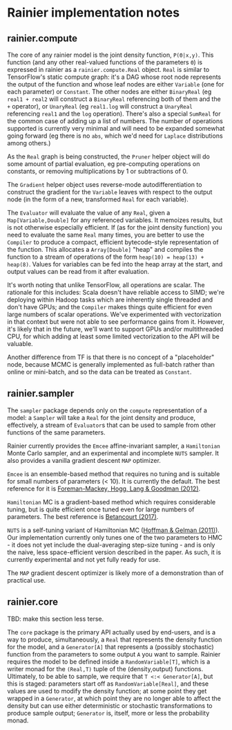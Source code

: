 # Rainier implementation notes

## rainier.compute

The core of any rainier model is the joint density function, `P(Θ|x,y)`. This function (and any other real-valued functions of the parameters `Θ`) is expressed in rainier as a `rainier.compute.Real` object. `Real` is similar to TensorFlow's static compute graph: it's a DAG whose root node represents the output of the function and whose leaf nodes are either `Variable` (one for each parameter) or `Constant`. The other nodes are either `BinaryReal` (eg `real1 + real2` will construct a `BinaryReal` referencing both of them and the `+` operator), or `UnaryReal` (eg `real1.log` will construct a `UnaryReal` referencing `real1` and the `log` operation). There's also a special `SumReal` for the common case of adding up a list of numbers. The number of operations supported is currently very minimal and will need to be expanded somewhat going forward (eg there is no `abs`, which we'd need for `Laplace` distributions among others.)

As the `Real` graph is being constructed, the `Pruner` helper object will do some amount of partial evaluation, eg pre-computing operations on constants, or removing multiplications by 1 or subtractions of 0. 

The `Gradient` helper object uses reverse-mode autodifferentiation to construct the gradient for the `Variable` leaves with respect to the output node (in the form of a new, transformed `Real` for each variable).

The `Evaluator` will evaluate the value of any `Real`, given a `Map[Variable,Double]` for any referenced variables. It memoizes results, but is not otherwise especially efficient. If (as for the joint density function) you need to evaluate the same `Real` many times, you are better to use the `Compiler` to produce a compact, efficient bytecode-style representation of the function. This allocates a `Array[Double]` "heap" and compiles the function to a stream of operations of the form `heap(10) = heap(13) + heap(8)`. Values for variables can be fed into the heap array at the start, and output values can be read from it after evaluation.

It's worth noting that unlike TensorFlow, all operations are scalar. The rationale for this includes: Scala doesn't have reliable access to SIMD; we're deploying within Hadoop tasks which are inherently single threaded and don't have GPUs; and the `Compiler` makes things quite efficient for even large numbers of scalar operations. We've experimented with vectorization in that context but were not able to see performance gains from it. However, it's likely that in the future, we'll want to support GPUs and/or multithreaded CPU, for which adding at least some limited vectorization to the API will be valuable.

Another difference from TF is that there is no concept of a "placeholder" node, because MCMC is generally implemented as full-batch rather than online or mini-batch, and so the data can be treated as `Constant`.

## rainier.sampler

The `sampler` package depends only on the `compute` representation of a model: a `Sampler` will take a `Real` for the joint density and produce, effectively, a stream of `Evaluator`s that can be used to sample from other functions of the same parameters.

Rainier currently provides the `Emcee` affine-invariant sampler, a `Hamiltonian` Monte Carlo sampler, and an experimental and incomplete `NUTS` sampler. It also provides a vanilla gradient descent `MAP` optimizer.

`Emcee` is an ensemble-based method that requires no tuning and is suitable for small numbers of parameters (< 10). It is currently the default. The best reference for it is [Foreman-Mackey, Hogg, Lang & Goodman (2012)](https://arxiv.org/abs/1202.3665).

`Hamiltonian` MC is a gradient-based method which requires considerable tuning, but is quite efficient once tuned even for large numbers of parameters. The best reference is [Betancourt (2017)](https://arxiv.org/abs/1701.02434).

`NUTS` is a self-tuning variant of Hamiltonian MC ([Hoffman & Gelman (2011)](https://arxiv.org/abs/1111.4246)). Our implementation currently only tunes one of the two parameters to HMC - it does not yet include the dual-averaging step-size tuning - and is only the naive, less space-efficient version described in the paper. As such, it is currently experimental and not yet fully ready for use.

The `MAP` gradient descent optimizer is likely more of a demonstration than of practical use.

## rainier.core

TBD: make this section less terse.

The `core` package is the primary API actually used by end-users, and is a way to produce, simultaneously, a `Real` that represents the density function for the model, and a `Generator[A]` that represents a (possibly stochastic) function from the parameters to some output `A` you want to sample. Rainier requires the model to be defined inside a `RandomVariable[T]`, which is a writer monad for the `(Real,T)` tuple of the (density,output) functions. Ultimately, to be able to sample, we require that `T <:< Generator[A]`, but this is staged: parameters start off as `RandomVariable[Real]`, and these values are used to modify the density function; at some point they get wrapped in a `Generator`, at which point they are no longer able to affect the density but can use either deterministic or stochastic transformations to produce sample output; `Generator` is, itself, more or less the probability monad.